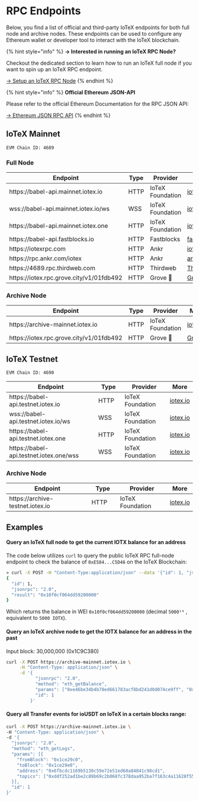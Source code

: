 # RPC Endpoints

Below, you find a list of official and third-party IoTeX endpoints for both full node and archive nodes. These endpoints can be used to configure any Ethereum wallet or developer tool to interact with the IoTeX blockchain.

{% hint style="info" %}
**→ Interested in running an IoTeX RPC Node?**&#x20;

Checkout the dedicated section  to learn how to run an IoTeX full node if you want to spin up an IoTeX RPC endpoint.

[→ Setup an IoTeX RPC  Node](../node-operators/setup-an-iotex-rpc-node.md)
{% endhint %}

{% hint style="info" %}
**Official Ethereum JSON-API**

Please refer to the official Ethereum Documentation for the RPC JSON API:&#x20;

[→ Ethereum JSON RPC API](https://ethereum.github.io/execution-apis/api-documentation/)&#x20;
{% endhint %}

## IoTeX Mainnet

`EVM Chain ID: 4689`

### Full Node

<table><thead><tr><th width="344.4995649735719">Endpoint</th><th width="91">Type</th><th width="173">Provider</th><th>More</th></tr></thead><tbody><tr><td>https://babel-api.mainnet.iotex.io</td><td>HTTP</td><td>IoTeX Foundation</td><td><a href="https://iotex.io">iotex.io</a></td></tr><tr><td>wss://babel-api.mainnet.iotex.io/ws</td><td>WSS</td><td>IoTeX Foundation</td><td><a href="https://iotex.io">iotex.io</a></td></tr><tr><td>https://babel-api.mainnet.iotex.one</td><td>HTTP</td><td>IoTeX Foundation</td><td><a href="https://iotex.io">iotex.io</a></td></tr><tr><td>https://babel-api.fastblocks.io</td><td>HTTP</td><td>Fastblocks</td><td><a href="https://fastblocks.io/">fastblock.io</a></td></tr><tr><td>https://iotexrpc.com</td><td>HTTP</td><td>Ankr</td><td><a href="https://iotexrpc.com">iotexrpc.com</a></td></tr><tr><td>https://rpc.ankr.com/iotex</td><td>HTTP</td><td>Ankr</td><td><a href="https://ankr.com">ankr.com</a></td></tr><tr><td>https://4689.rpc.thirdweb.com</td><td>HTTP</td><td>Thirdweb</td><td><a href="https://thirdweb.com/iotex-network">Thirdweb</a></td></tr><td>https://iotex.rpc.grove.city/v1/01fdb492</td><td>HTTP</td><td>Grove 🌿</td><td><a href="https://grove.city">Grove</a></td></tr></tbody></table>

### Archive Node

<table><thead><tr><th width="344.4995649735719">Endpoint</th><th width="91">Type</th><th width="173">Provider</th><th>More</th></tr></thead><tbody><tr><td>https://archive-mainnet.iotex.io</td><td>HTTP</td><td>IoTeX Foundation</td><td><a href="https://iotex.io">iotex.io</a></td></tr><tr><td>https://iotex.rpc.grove.city/v1/01fdb492</td><td>HTTP</td><td>Grove 🌿</td><td><a href="https://grove.city">Grove</a></td></tr></tbody></table>

## IoTeX Testnet

`EVM Chain ID: 4690`

<table><thead><tr><th width="343.5471637775761">Endpoint</th><th width="94">Type</th><th width="177">Provider</th><th>More</th></tr></thead><tbody><tr><td>https://babel-api.testnet.iotex.io</td><td>HTTP</td><td>IoTeX Foundation</td><td><a href="https://iotex.io">iotex.io</a></td></tr><tr><td>wss://babel-api.testnet.iotex.io/ws</td><td>WSS</td><td>IoTeX Foundation</td><td><a href="https://iotex.io">iotex.io</a></td></tr><tr><td> https://babel-api.testnet.iotex.one</td><td>HTTP</td><td>IoTeX Foundation</td><td><a href="https://iotex.io">iotex.io</a></td></tr><tr><td> https://babel-api.testnet.iotex.one/wss</td><td>WSS</td><td>IoTeX Foundation</td><td><a href="https://iotex.io">iotex.io</a></td></tr></tbody></table>

### **Archive Node**

<table><thead><tr><th width="344.4995649735719">Endpoint</th><th width="91">Type</th><th width="173">Provider</th><th>More</th></tr></thead><tbody><tr><td>https://archive-testnet.iotex.io</td><td>HTTP</td><td>IoTeX Foundation</td><td><a href="https://iotex.io">iotex.io</a></td></tr></tbody></table>

## **Examples**

#### **Query an IoTeX full node to get the current IOTX balance for an address**&#x20;

The code below utilizes `curl` to query the public IoTeX RPC full-node endpoint to check the balance of `0xE584...C5D46` on the IoTeX Blockchain:

```bash
» curl -X POST -H "Content-Type:application/json" --data '{"id": 1, "jsonrpc": "2.0", "method": "eth_getBalance", "params": ["0xE584ca6F469c11140Bb9c4617Cb8f373E38C5D46", ""]}' https://babel-api.mainnet.iotex.io
{
  "id": 1,
  "jsonrpc": "2.0",
  "result": "0x10f0cf064dd59200000"
}
```

Which returns the balance in WEI `0x10f0cf064dd59200000` (decimal `5000¹⁸` , equivalent to `5000 IOTX`).

#### **Query an IoTeX archive node to get the IOTX balance for an address in the past**

Input block: 30,000,000 (0x1C9C380)

```sh
curl -X POST https://archive-mainnet.iotex.io \
     -H "Content-Type: application/json" \
     -d '{ 
           "jsonrpc": "2.0", 
           "method": "eth_getBalance", 
           "params": ["0xe46be34b4b78ed661783acf8bd241d0d074ce9ff", "0x1C9C380"], 
           "id": 1 
         }'
```

#### Query all Transfer events for ioUSDT on IoTeX in a certain blocks range:

```sh
curl -X POST https://archive-mainnet.iotex.io \
-H "Content-Type: application/json" \
-d '{
  "jsonrpc": "2.0",
  "method": "eth_getLogs",
  "params": [{
    "fromBlock": "0x1ce29c0",
    "toBlock": "0x1ce29e0",
    "address": "0x6fbcdc1169b5130c59e72e51ed68a84841c98cd1",
    "topics": ["0xddf252ad1be2c89b69c2b068fc378daa952ba7f163c4a11628f55a4df523b3ef"]
  }],
  "id": 1
}'
```
